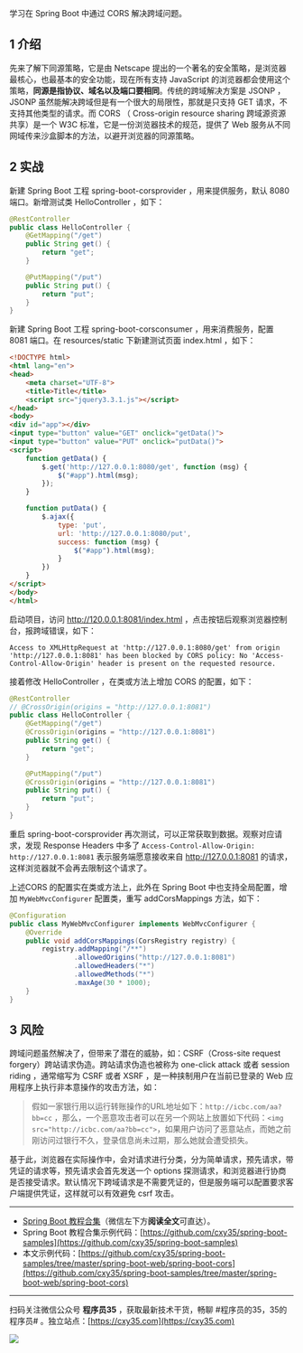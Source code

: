 学习在 Spring Boot 中通过 CORS 解决跨域问题。
<!-- more -->

## 1 介绍

先来了解下同源策略，它是由 Netscape 提出的一个著名的安全策略，是浏览器最核心，也最基本的安全功能，现在所有支持 JavaScript 的浏览器都会使用这个策略，**同源是指协议、域名以及端口要相同**。传统的跨域解决方案是 JSONP ， JSONP 虽然能解决跨域但是有一个很大的局限性，那就是只支持 GET 请求，不支持其他类型的请求。而 CORS （ Cross-origin resource sharing 跨域源资源共享）是一个 W3C 标准，它是一份浏览器技术的规范，提供了 Web 服务从不同网域传来沙盒脚本的方法，以避开浏览器的同源策略。

## 2 实战

新建 Spring Boot 工程 spring-boot-corsprovider ，用来提供服务，默认 8080 端口。新增测试类 HelloController ，如下：

```java
@RestController
public class HelloController {
    @GetMapping("/get")
    public String get() {
        return "get";
    }

    @PutMapping("/put")
    public String put() {
        return "put";
    }
}
```

新建 Spring Boot 工程 spring-boot-corsconsumer ，用来消费服务，配置 8081 端口。在 resources/static 下新建测试页面 index.html ，如下：

```html
<!DOCTYPE html>
<html lang="en">
<head>
    <meta charset="UTF-8">
    <title>Title</title>
    <script src="jquery3.3.1.js"></script>
</head>
<body>
<div id="app"></div>
<input type="button" value="GET" onclick="getData()">
<input type="button" value="PUT" onclick="putData()">
<script>
    function getData() {
        $.get('http://127.0.0.1:8080/get', function (msg) {
            $("#app").html(msg);
        });
    }

    function putData() {
        $.ajax({
            type: 'put',
            url: 'http://127.0.0.1:8080/put',
            success: function (msg) {
                $("#app").html(msg);
            }
        })
    }
</script>
</body>
</html>
```

启动项目，访问 http://120.0.0.1:8081/index.html ，点击按钮后观察浏览器控制台，报跨域错误，如下：

```
Access to XMLHttpRequest at 'http://127.0.0.1:8080/get' from origin 'http://127.0.0.1:8081' has been blocked by CORS policy: No 'Access-Control-Allow-Origin' header is present on the requested resource.
```

接着修改 HelloController ，在类或方法上增加 CORS 的配置，如下：

```java
@RestController
// @CrossOrigin(origins = "http://127.0.0.1:8081")
public class HelloController {
    @GetMapping("/get")
    @CrossOrigin(origins = "http://127.0.0.1:8081")
    public String get() {
        return "get";
    }

    @PutMapping("/put")
    @CrossOrigin(origins = "http://127.0.0.1:8081")
    public String put() {
        return "put";
    }
}
```

重启 spring-boot-corsprovider 再次测试，可以正常获取到数据。观察对应请求，发现 Response Headers 中多了 `Access-Control-Allow-Origin: http://127.0.0.1:8081` 表示服务端愿意接收来自 http://127.0.0.1:8081 的请求，这样浏览器就不会再去限制这个请求了。

上述CORS 的配置实在类或方法上，此外在 Spring Boot 中也支持全局配置，增加 `MyWebMvcConfigurer` 配置类，重写 addCorsMappings 方法，如下：

```java
@Configuration
public class MyWebMvcConfigurer implements WebMvcConfigurer {
    @Override
    public void addCorsMappings(CorsRegistry registry) {
        registry.addMapping("/**")
                .allowedOrigins("http://127.0.0.1:8081")
                .allowedHeaders("*")
                .allowedMethods("*")
                .maxAge(30 * 1000);
    }
}
```

## 3 风险

跨域问题虽然解决了，但带来了潜在的威胁，如：CSRF（Cross-site request forgery）跨站请求伪造。跨站请求伪造也被称为 one-click attack 或者 session riding ，通常缩写为 CSRF 或者 XSRF ，是一种挟制用户在当前已登录的 Web 应用程序上执行非本意操作的攻击方法，如：

> 假如一家银行用以运行转账操作的URL地址如下：`http://icbc.com/aa?bb=cc` ，那么，一个恶意攻击者可以在另一个网站上放置如下代码：`<img src="http://icbc.com/aa?bb=cc">`，如果用户访问了恶意站点，而她之前刚访问过银行不久，登录信息尚未过期，那么她就会遭受损失。

基于此，浏览器在实际操作中，会对请求进行分类，分为简单请求，预先请求，带凭证的请求等，预先请求会首先发送一个 options 探测请求，和浏览器进行协商是否接受请求。默认情况下跨域请求是不需要凭证的，但是服务端可以配置要求客户端提供凭证，这样就可以有效避免 csrf 攻击。

---

- [Spring Boot 教程合集](https://mp.weixin.qq.com/s/9vOiAxHFnfJnRwSlTfAHwg)（微信左下方**阅读全文**可直达）。
- Spring Boot 教程合集示例代码：[https://github.com/cxy35/spring-boot-samples](https://github.com/cxy35/spring-boot-samples)
- 本文示例代码：[https://github.com/cxy35/spring-boot-samples/tree/master/spring-boot-web/spring-boot-cors](https://github.com/cxy35/spring-boot-samples/tree/master/spring-boot-web/spring-boot-cors)


---

扫码关注微信公众号 **程序员35** ，获取最新技术干货，畅聊 #程序员的35，35的程序员# 。独立站点：[https://cxy35.com](https://cxy35.com)

![](https://oscimg.oschina.net/oscnet/up-285838b9c516db5bb1ba760f292f2346078.JPEG)